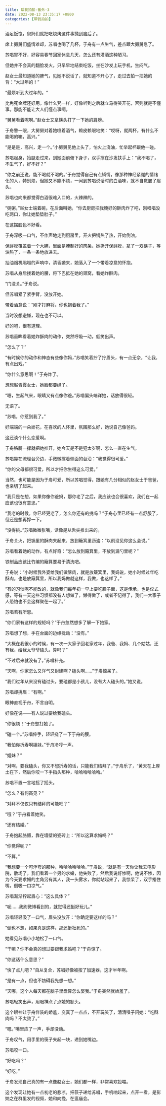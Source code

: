 ```yaml
---
title: 帮我拍拍-番外·3
date: 2022-08-13 23:35:17 +0800
categories: [帮我拍拍]
---
```


酒足饭饱，舅妈们就把吃烧烤这件事抛到脑后了。

席上舅舅们盛情难却，苏唱也喝了几杯，于舟有一点生气，差点跟大舅舅急了。

苏唱胃不好，好容易春节回家休息几天，怎么还有灌酒这种陋习。

但她并不会真的翻脸发火，只早早地结束吃饭，坐在沙发上玩手机，生闷气。

赵女士最知道她的脾气，见她不说话了，就知道不开心了，走过去拍一把她的背：“大过年的！”

“最烦听到大过年的。“

比免死金牌还好用。像什么咒一样，好像听到之后就立马得笑开花，否则就是不懂事。那能不能让大人们懂点事啊。

“舅舅看着呢啊。”赵女士又拿筷头打了一下她的肩膀。

于舟瞥一眼，大舅舅对着她喷着酒气，赖皮赖眼地笑：“哎呀，就两杯，有什么不能喝的嘛，高兴。”

“是是是，高兴，走一个。”小舅舅见他上头了，怕火上浇油，忙举起杯跟他一碰。

苏唱起身，抬腿走过来，到她面前俯下身子，双手撑在沙发扶手上：“我不喝了，不生气了，好不好？”

“你之前还说，能不喝就不喝的。”于舟觉得自己有点矫情，像那种神经紧绷的情绪化的人，特别烦，但她又不能不烦，一闻到苏唱说话时的白酒味，就不自觉皱了眉头。

苏唱也向来都觉得白酒很难入口的，火辣辣的。

“粥粥，”赵女士端着碗，在后面叫她，“你去厨房把我腌好的酥肉炸了吧，刚唱唱没吃两口，你让她垫垫肚子。”

在这摆脸色不好看。

于舟深吸一口气，不作声地走到厨房里，开火把锅热了热，开始倒油。

保鲜膜覆盖着一个大碗，里面是腌制好的肉条，她撕开保鲜膜，拿了一双筷子，等油热了，一条一条地放进去。

抽油烟机嗡嗡的声响中，清香袭来，她落入了一个带着凉意的怀抱。

苏唱从身后搂着她的腰，将下巴抵在她的颈窝，看她炸酥肉。

“门没关。”于舟说。

但苏唱紧了紧手臂，没放开她。

带着酒意说：“刚才打麻将，你也抱着我了。”

当时没想避嫌，现在也不可以。

好的吧，很有道理。

苏唱垂眸看着她炸酥肉的动作，突然呼吸一动，低笑出声。

“怎么了？”

“有时候你的动作和神态有些像你妈，”苏唱笑着拧了拧眉头，有一点无奈，“让我，有点出戏。”

“你什么意思啊！”于舟炸了。

想想赵青霞女士，她脸都要绿了。

“嗯，生起气来，眼睛又有点像你爸。”苏唱偏头端详她，话放得很轻。

无语了。

“苏唱，你惹到我了。”

好端端的一朵娇花，在喜欢的人怀里，氛围那么好，她说自己像爸妈。

这还谈个什么恋爱啊。

于舟胳膊一撑就把她推开，她今天是不是犯太岁啊，怎么一直在生气。

苏唱靠在流理台旁边，手微微撑着侧面的台沿：“我觉得很可爱。”

“你的父母都很可爱，所以才把你生得这么可爱。”

当然，也可能是因为于舟可爱，所以苏唱觉得，跟她有几分相似的赵女士于爸爸，也亲切了起来。

“我只是在想，如果你像你爸妈，那你老了之后，我应该也会很喜欢，我们在一起应该也很有意思。”

“我老的时候，你已经更老了，怎么你还有的挑吗？”于舟心里已经有一点舒服了，但还是想再撑一下。

“没得挑。”苏唱微微张嘴，话像是从舌尖推出来的。

于舟关火，把锅里的酥肉夹起来，放到簸箕里沥油：“以前没见你这么会说。”

苏唱看着她的动作，有点好奇：“怎么放到簸箕里，不放到漏勺里呢？”

铁制品应该比竹编的簸箕要易于清洗吧。

于舟说：“小时候我外婆给我们做酥肉，就是放簸箕里，我妈说，她小时候过年吃酥肉，也是放簸箕里，所以我妈做就这样，我做，也这样了。”

“有的习惯呢不能改的，就像我们每年初一早上要吃臊子面，这是传承，也是仪式感，等有一天这些习惯都没有人想做了，懒得做了，或者不记得了，我们一大家子人恐怕也不会这样聚在一起了。”

苏唱若有所思。

“你们家有这样的规矩吗？”于舟忽然想多了解一下她家。

苏唱想了想，手在台面的边缘抚动：“没有。”

“大概在我很小的时候，有一次一大家子回老家过年，我爸、我妈、几个姑姑，还有我，给我太爷爷磕头。算吗？”

“不过后来就没有了。”苏唱补充。

“天啊，你家怎么又洋气又封建啊？磕头啊……”于舟惊呆了。

“我们过年从来没有磕过头，要磕都是小孩儿，没有大人磕头的。”她又说。

苏唱却挑眉：“有啊。”

眼神直视于舟，不言自明。

好像在说——有人说过要给我磕头。

“你很烦！“于舟想打她了。

“磕一个。”苏唱伸手，轻轻挠了一下于舟的腰。

“我怕你折寿啊姐妹。”于舟冷哼一声。

“姐妹？”

“对啊，要我磕头，你又不想折寿的话，只能我们结拜了，”于舟乐了，“黄天在上厚土在下，然后你咬一下手指头那种，哈哈哈哈哈哈。”

苏唱不置一言地摇了摇头。

“怎么？有何高见？”

“对拜不仅仅只有结拜的可能吧？”

“哦？”于舟看着她笑。

“还有结婚。”

于舟抱起胳膊，靠在墙壁的瓷砖上：“所以这算求婚吗？”

“你觉得呢？”

“不算。”

“我想要一个可浮夸的那种，哈哈哈哈哈哈。”于舟说，“就是有一天你让我去电影院，散场了，我们看着一个男的求婚，他失败了，然后我说好惨啊，他说不惨，因为今天要求婚的主角另有其人，我一头雾水，你就站起来了，我惊呆了，双手捂住嘴，倒吸一口凉气。”

苏唱渐渐拧起眉心：“这么具体？”

“呃……我刷微博看到的，就觉得还挺好玩儿。”

苏唱轻轻吸了一口气，眉头没放开：“你确定要这样的吗？”

“倒也不想，如果真是这样，那还挺社死的。”

她看见苏唱小小地松了一口气。

“干嘛？你不会真的想过要跟我求婚吧？”于舟惊了。

“你这话什么意思？”

“快了点儿吧？”自从复合，苏唱好像被按了加速器，这才半年啊。

“是有一点，但也不妨碍我先想一想。”

“天哪，这个人每天都在脑子里盘算怎么娶我。”于舟突然就娇羞了。

苏唱轻笑出声，用眼神点了点她的额头。

这个眼神让于舟佯装的娇羞，变真了一点点，不开玩笑了，清清嗓子问她：“吃酥肉吗？不太烫了。”

“嗯。”嘴里应了一声，手却没动。

于舟叹气，用手里的筷子夹起一块，递到她嘴边。

苏唱咬一口。

“好吃吗？”

“好吃。”

于舟发现自己真的有一点像赵女士，她们都一样，非常喜欢投喂。

这个发现让她有一点初老的悲凉，把筷子递给苏唱，手机响起来，点开一看，是彭姠之在群里发的视频，她和向挽，在逛庙会。

